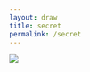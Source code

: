 ```yaml
---
layout: draw
title: secret
permalink: /secret
---
```


<a><img src="https://web.njj12.net/public/images/20190101teammatch.png"></a><br>
